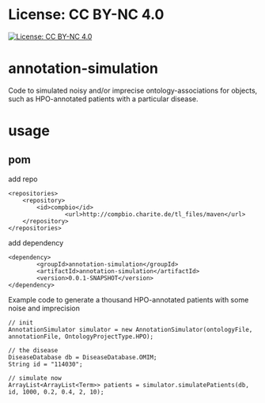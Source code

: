 # License: CC BY-NC 4.0
[![License: CC BY-NC 4.0](https://licensebuttons.net/l/by-nc/4.0/80x15.png)](http://creativecommons.org/licenses/by-nc/4.0/)

# annotation-simulation
Code to simulated noisy and/or imprecise ontology-associations for objects, such as HPO-annotated patients with a particular disease.

# usage

## pom
add repo
```
<repositories>
	<repository>
		<id>compbio</id>
            	<url>http://compbio.charite.de/tl_files/maven</url>
	</repository>
</repositories>
```

add dependency
```
<dependency>
	    <groupId>annotation-simulation</groupId>
	    <artifactId>annotation-simulation</artifactId>
	    <version>0.0.1-SNAPSHOT</version>
</dependency>
```



Example code to generate a thousand HPO-annotated patients with some noise and imprecision

```
// init
AnnotationSimulator simulator = new AnnotationSimulator(ontologyFile, annotationFile, OntologyProjectType.HPO);

// the disease
DiseaseDatabase db = DiseaseDatabase.OMIM;
String id = "114030";

// simulate now
ArrayList<ArrayList<Term>> patients = simulator.simulatePatients(db, id, 1000, 0.2, 0.4, 2, 10);
		
```
